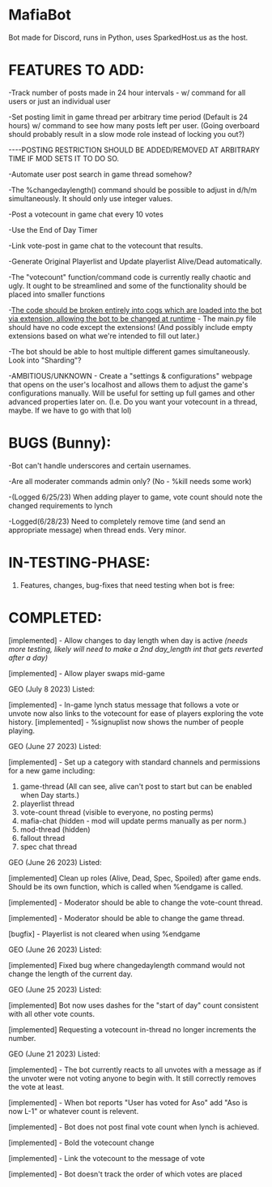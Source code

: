 # MafiaBot

Bot made for Discord, runs in Python, uses SparkedHost.us as the host.

# FEATURES TO ADD:

-Track number of posts made in 24 hour intervals - w/ command for all users or just an individual user

-Set posting limit in game thread per arbitrary time period (Default is 24 hours) w/ command to see how many posts left per user. (Going overboard should probably result in a slow mode role instead of locking you out?) 

----POSTING RESTRICTION SHOULD BE ADDED/REMOVED AT ARBITRARY TIME IF MOD SETS IT TO DO SO.

-Automate user post search in game thread somehow?

-The %changedaylength() command should be possible to adjust in d/h/m simultaneously.  It should only use integer values.

-Post a votecount in game chat every 10 votes

-Use the End of Day Timer

-Link vote-post in game chat to the votecount that results.

-Generate Original Playerlist and Update playerlist Alive/Dead automatically.

-The "votecount" function/command code is currently really chaotic and ugly.  It ought to be streamlined and some of the functionality should be placed into smaller functions

-<u>The code should be broken entirely into cogs which are loaded into the bot via extension, allowing the bot to be changed at runtime</u> - The main.py file should have no code except the extensions!  (And possibly include empty extensions based on what we're intended to fill out later.)

-The bot should be able to host multiple different games simultaneously.  Look into "Sharding"?

-AMBITIOUS/UNKNOWN - Create a "settings & configurations" webpage that opens on the user's localhost and allows them to adjust the game's configurations manually.  Will be useful for setting up full games and other advanced properties later on.  (I.e. Do you want your votecount in a thread, maybe.  If we have to go with that lol)

# BUGS (Bunny):

-Bot can't handle underscores and certain usernames.

-Are all moderater commands admin only? (No - %kill needs some work) 

-(Logged 6/25/23) When adding player to game, vote count should note the changed requirements to lynch

-Logged(6/28/23) Need to completely remove time (and send an appropriate message) when thread ends.  Very minor.

# IN-TESTING-PHASE:
1) Features, changes, bug-fixes that need testing when bot is free:


# COMPLETED:

[implemented] - Allow changes to day length when day is active
*(needs more testing, likely will need to make a 2nd day_length int that gets reverted after a day)*

[implemented] - Allow player swaps mid-game


GEO (July 8 2023) Listed:

[implemented] - In-game lynch status message that follows a vote or unvote now also links to the votecount for ease of players exploring the vote history.
[implemented] - %signuplist now shows the number of people playing.

GEO (June 27 2023) Listed:

[implemented] - Set up a category with standard channels and permissions for a new game including: 
1) game-thread (All can see, alive can't post to start but can be enabled when Day starts.) 
2) playerlist thread 
3) vote-count thread (visible to everyone, no posting perms)
4) mafia-chat (hidden - mod will update perms manually as per norm.)
5) mod-thread (hidden)
6) fallout thread
7) spec chat thread


GEO (June 26 2023) Listed:

[implemented] Clean up roles (Alive, Dead, Spec, Spoiled) after game ends.  Should be its own function, which is called when %endgame is called.

[implemented] - Moderator should be able to change the vote-count thread.

[implemented] - Moderator should be able to change the game thread.

[bugfix] - Playerlist is not cleared when using %endgame

GEO (June 26 2023) Listed:

[implemented] Fixed bug where changedaylength command would not change the length of the current day.

GEO (June 25 2023) Listed:

[implemented] Bot now uses dashes for the "start of day" count consistent with all other vote counts.

[implemented] Requesting a votecount in-thread no longer increments the number.


GEO (June 21 2023) Listed:

[implemented] - The bot currently reacts to all unvotes with a message as if the unvoter were not voting anyone to begin with.  It still correctly removes the vote at least.

[implemented] - When bot reports "User has voted for Aso" add "Aso is now L-1" or whatever count is relevent.

[implemented] - Bot does not post final vote count when lynch is achieved.

[implemented] - Bold the votecount change

[implemented] - Link the votecount to the message of vote

[implemented] - Bot doesn't track the order of which votes are placed




